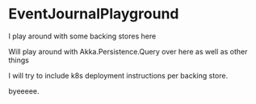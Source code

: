 # EventJournalPlayground

I play around with some backing stores here

Will play around with Akka.Persistence.Query over here as well as other things

I will try to include k8s deployment instructions per backing store.




byeeeee.